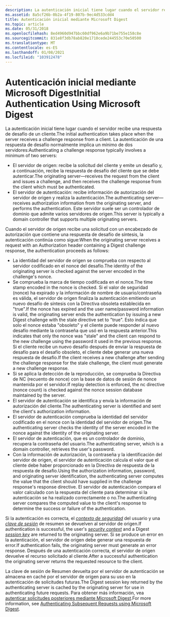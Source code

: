 ```yaml
---
description: La autenticación inicial tiene lugar cuando el servidor recibe una respuesta de desafío de un cliente.
ms.assetid: 8a5cf26b-0b2a-4f19-807b-9ec4d533cdd4
title: Autenticación inicial mediante Microsoft Digest
ms.topic: article
ms.date: 05/31/2018
ms.openlocfilehash: 8ed4960d947bbc60df962e6a9b71be755e158c8e
ms.sourcegitcommit: 831e8f3db78ab820e1710cede244553c70e50500
ms.translationtype: MT
ms.contentlocale: es-ES
ms.lasthandoff: 01/08/2021
ms.locfileid: "103912478"
---
```

# <a name="initial-authentication-using-microsoft-digest"></a><span data-ttu-id="8a2bb-103">Autenticación inicial mediante Microsoft Digest</span><span class="sxs-lookup"><span data-stu-id="8a2bb-103">Initial Authentication Using Microsoft Digest</span></span>

<span data-ttu-id="8a2bb-104">La autenticación inicial tiene lugar cuando el servidor recibe una respuesta de desafío de un cliente.</span><span class="sxs-lookup"><span data-stu-id="8a2bb-104">The initial authentication takes place when the server receives a challenge response from a client.</span></span> <span data-ttu-id="8a2bb-105">La autenticación de una respuesta de desafío normalmente implica un mínimo de dos servidores:</span><span class="sxs-lookup"><span data-stu-id="8a2bb-105">Authenticating a challenge response typically involves a minimum of two servers:</span></span>

-   <span data-ttu-id="8a2bb-106">El servidor de origen: recibe la solicitud del cliente y emite un desafío y, a continuación, recibe la respuesta de desafío del cliente que se debe autenticar.</span><span class="sxs-lookup"><span data-stu-id="8a2bb-106">The originating server—receives the request from the client and issues a challenge, and then receives the challenge response from the client which must be authenticated.</span></span>
-   <span data-ttu-id="8a2bb-107">El servidor de autenticación: recibe información de autorización del servidor de origen y realiza la autenticación.</span><span class="sxs-lookup"><span data-stu-id="8a2bb-107">The authenticating server—receives authorization information from the originating server, and performs the authentication.</span></span> <span data-ttu-id="8a2bb-108">Este servidor suele ser un controlador de dominio que admite varios servidores de origen.</span><span class="sxs-lookup"><span data-stu-id="8a2bb-108">This server is typically a domain controller that supports multiple originating servers.</span></span>

<span data-ttu-id="8a2bb-109">Cuando el servidor de origen recibe una solicitud con un encabezado de autorización que contiene una respuesta de desafío de síntesis, la autenticación continúa como sigue:</span><span class="sxs-lookup"><span data-stu-id="8a2bb-109">When the originating server receives a request with an Authorization header containing a Digest challenge response, the authentication proceeds as follows:</span></span>

-   <span data-ttu-id="8a2bb-110">La identidad del servidor de origen se comprueba con respecto al servidor codificado en el nonce del desafío.</span><span class="sxs-lookup"><span data-stu-id="8a2bb-110">The identity of the originating server is checked against the server encoded in the challenge's nonce.</span></span>
-   <span data-ttu-id="8a2bb-111">Se comprueba la marca de tiempo codificada en el nonce.</span><span class="sxs-lookup"><span data-stu-id="8a2bb-111">The time stamp encoded in the nonce is checked.</span></span> <span data-ttu-id="8a2bb-112">Si el valor de seguridad (nonce) ha expirado y la información de nombre de usuario/contraseña es válida, el servidor de origen finaliza la autenticación emitiendo un nuevo desafío de síntesis con la Directiva obsoleta establecida en "true".</span><span class="sxs-lookup"><span data-stu-id="8a2bb-112">If the nonce has expired and the user name/password information is valid, the originating server ends the authentication by issuing a new Digest challenge with the stale directive set to "true".</span></span> <span data-ttu-id="8a2bb-113">Esto indica que solo el nonce estaba "obsoleto" y el cliente puede responder al nuevo desafío mediante la contraseña que usó en la respuesta anterior.</span><span class="sxs-lookup"><span data-stu-id="8a2bb-113">This indicates that only the nonce was "stale" and the client can respond to the new challenge using the password it used in the previous response.</span></span> <span data-ttu-id="8a2bb-114">Si el cliente recibe un nuevo desafío después de enviar la respuesta de desafío para el desafío obsoleto, el cliente debe generar una nueva respuesta de desafío.</span><span class="sxs-lookup"><span data-stu-id="8a2bb-114">If the client receives a new challenge after sending the challenge response for the stale challenge, the client must generate a new challenge response.</span></span>
-   <span data-ttu-id="8a2bb-115">Si se aplica la detección de la reproducción, se comprueba la Directiva de NC (recuento de nonce) con la base de datos de sesión de nonce mantenida por el servidor.</span><span class="sxs-lookup"><span data-stu-id="8a2bb-115">If replay detection is enforced, the nc directive (nonce count) is checked against the nonce session database maintained by the server.</span></span>
-   <span data-ttu-id="8a2bb-116">El servidor de autenticación se identifica y envía la información de autorización del cliente.</span><span class="sxs-lookup"><span data-stu-id="8a2bb-116">The authenticating server is identified and sent the client's authorization information.</span></span>
-   <span data-ttu-id="8a2bb-117">El servidor de autenticación comprueba la identidad del servidor codificado en el nonce con la identidad del servidor de origen.</span><span class="sxs-lookup"><span data-stu-id="8a2bb-117">The authenticating server checks the identity of the server encoded in the nonce against the identity of the originating server.</span></span>
-   <span data-ttu-id="8a2bb-118">El servidor de autenticación, que es un controlador de dominio, recupera la contraseña del usuario.</span><span class="sxs-lookup"><span data-stu-id="8a2bb-118">The authenticating server, which is a domain controller, retrieves the user's password.</span></span>
-   <span data-ttu-id="8a2bb-119">Con la información de autorización, la contraseña y la identificación del servidor de origen, el servidor de autenticación calcula el valor que el cliente debe haber proporcionado en la Directiva de respuesta de la respuesta de desafío.</span><span class="sxs-lookup"><span data-stu-id="8a2bb-119">Using the authorization information, password, and originating server identification, the authenticating server computes the value that the client should have supplied in the challenge response's response directive.</span></span> <span data-ttu-id="8a2bb-120">El servidor de autenticación compara el valor calculado con la respuesta del cliente para determinar si la autenticación se ha realizado correctamente o no.</span><span class="sxs-lookup"><span data-stu-id="8a2bb-120">The authenticating server compares the computed value to the client's response to determine the success or failure of the authentication.</span></span>

<span data-ttu-id="8a2bb-121">Si la autenticación es correcta, el [*contexto de seguridad*](../secgloss/s-gly.md) del usuario y una [*clave de sesión*](../secgloss/s-gly.md) de resumen se devuelven al servidor de origen.</span><span class="sxs-lookup"><span data-stu-id="8a2bb-121">If authentication is successful, the user's [*security context*](../secgloss/s-gly.md) and a Digest [*session key*](../secgloss/s-gly.md) are returned to the originating server.</span></span> <span data-ttu-id="8a2bb-122">Si se produce un error en la autenticación, el servidor de origen debe generar una respuesta de error.</span><span class="sxs-lookup"><span data-stu-id="8a2bb-122">If authentication fails, the originating server must generate an error response.</span></span> <span data-ttu-id="8a2bb-123">Después de una autenticación correcta, el servidor de origen devuelve el recurso solicitado al cliente.</span><span class="sxs-lookup"><span data-stu-id="8a2bb-123">After a successful authentication the originating server returns the requested resource to the client.</span></span>

<span data-ttu-id="8a2bb-124">La clave de sesión de Resumen devuelta por el servidor de autenticación se almacena en caché por el servidor de origen para su uso en la autenticación de solicitudes futuras.</span><span class="sxs-lookup"><span data-stu-id="8a2bb-124">The Digest session key returned by the authenticating server is cached by the originating server for use in authenticating future requests.</span></span> <span data-ttu-id="8a2bb-125">Para obtener más información, vea [autenticar solicitudes posteriores mediante Microsoft Digest](authenticating-subsequent-requests-using-microsoft-digest.md).</span><span class="sxs-lookup"><span data-stu-id="8a2bb-125">For more information, see [Authenticating Subsequent Requests using Microsoft Digest](authenticating-subsequent-requests-using-microsoft-digest.md).</span></span>

 

 
